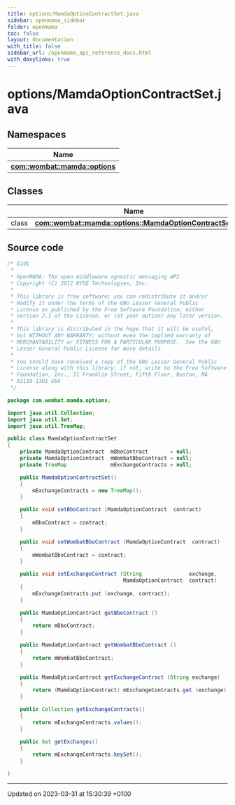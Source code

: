 ```yaml
---
title: options/MamdaOptionContractSet.java
sidebar: openmama_sidebar
folder: openmama
toc: false
layout: documentation
with_title: false
sidebar_url: /openmama_api_reference_docs.html
with_doxylinks: true
---
```


# options/MamdaOptionContractSet.java



## Namespaces

| Name           |
| -------------- |
| **[com::wombat::mamda::options](namespacecom_1_1wombat_1_1mamda_1_1options.html)**  |

## Classes

|                | Name           |
| -------------- | -------------- |
| class | **[com::wombat::mamda::options::MamdaOptionContractSet](classcom_1_1wombat_1_1mamda_1_1options_1_1MamdaOptionContractSet.html)**  |




## Source code

```java
/* $Id$
 *
 * OpenMAMA: The open middleware agnostic messaging API
 * Copyright (C) 2012 NYSE Technologies, Inc.
 *
 * This library is free software; you can redistribute it and/or
 * modify it under the terms of the GNU Lesser General Public
 * License as published by the Free Software Foundation; either
 * version 2.1 of the License, or (at your option) any later version.
 *
 * This library is distributed in the hope that it will be useful,
 * but WITHOUT ANY WARRANTY; without even the implied warranty of
 * MERCHANTABILITY or FITNESS FOR A PARTICULAR PURPOSE.  See the GNU
 * Lesser General Public License for more details.
 *
 * You should have received a copy of the GNU Lesser General Public
 * License along with this library; if not, write to the Free Software
 * Foundation, Inc., 51 Franklin Street, Fifth Floor, Boston, MA
 * 02110-1301 USA
 */

package com.wombat.mamda.options;

import java.util.Collection;
import java.util.Set;
import java.util.TreeMap;

public class MamdaOptionContractSet
{
    private MamdaOptionContract  mBboContract       = null;
    private MamdaOptionContract  mWombatBboContract = null;
    private TreeMap              mExchangeContracts = null;

    public MamdaOptionContractSet()
    {
        mExchangeContracts = new TreeMap();
    }

    public void setBboContract (MamdaOptionContract  contract)
    {
        mBboContract = contract;
    }

    public void setWombatBboContract (MamdaOptionContract  contract)
    {
        mWombatBboContract = contract;
    }

    public void setExchangeContract (String               exchange,
                                     MamdaOptionContract  contract)
    {
        mExchangeContracts.put (exchange, contract);
    }

    public MamdaOptionContract getBboContract ()
    {
        return mBboContract;
    }

    public MamdaOptionContract getWombatBboContract ()
    {
        return mWombatBboContract;
    }

    public MamdaOptionContract getExchangeContract (String exchange)
    {
        return (MamdaOptionContract) mExchangeContracts.get (exchange);
    }

    public Collection getExchangeContracts()
    {
        return mExchangeContracts.values();
    }

    public Set getExchanges()
    {
        return mExchangeContracts.keySet();
    }

}
```


-------------------------------

Updated on 2023-03-31 at 15:30:39 +0100
